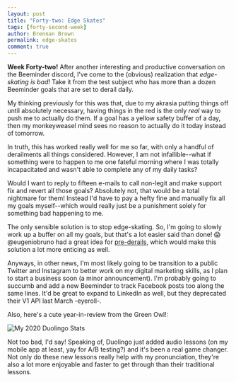 ```yaml
---
layout: post
title: "Forty-two: Edge Skates"
tags: [forty-second-week]
author: Brennan Brown
permalink: edge-skates
comment: true
---
```


**Week Forty-two!** After another interesting and productive conversation on the Beeminder discord, I've come to the (obvious) realization that *edge-skating is bad!* Take it from the test subject who has more than a dozen Beeminder goals that are set to derail daily. 

My thinking previously for this was that, due to my akrasia putting things off until absolutely necessary, having things in the red is the only *real* way to push me to actually do them. If a goal has a yellow safety buffer of a day, then my monkeyweasel mind sees no reason to actually do it today instead of tomorrow. 

In truth, this has worked really well for me so far, with only a handful of derailments all things considered. However, I am not infallible--what if something were to happen to me one fateful morning where I was totally incapacitated and wasn't able to complete any of my daily tasks?

Would I want to reply to fifteen e-mails to call non-legit and make support fix and revert all those goals? Absolutely not, that would be a total nightmare for them! Instead I'd have to pay a hefty fine and manually fix all my goals myself--which would really just be a punishment solely for something bad happening to me.

The only sensible solution is to stop edge-skating. So, I'm going to slowly work up a buffer on all my goals, but that's a lot easier said than done! 
😱 @eugeniobruno had a great idea for [pre-derails](https://forum.beeminder.com/t/pre-derails-for-red-yellow-blue-for-premium-users/7530), which would make this solution a lot more enticing as well.

Anyways, in other news, I'm most likely going to be transition to a public Twitter and Instagram to better work on my digital marketing skills, as I plan to start a business soon (a minor announcement). I'm probably going to succumb and add a new Beeminder to track Facebook posts too along the same lines. It'd be great to expand to LinkedIn as well, but they deprecated their V1 API last March -eyeroll-.

Also, here's a cute year-in-review from the Green Owl!:

![My 2020 Duolingo Stats](https://i.postimg.cc/ZqWXfGNL/duolingo-brennan.png)

Not too bad, I'd say! Speaking of, Duolingo just added audio lessons (on my mobile app at least, yay for A/B testing?) and it's been a real game changer. Not only do these new lessons really help with my pronunciation, they're also a lot more enjoyable and faster to get through than their traditional lessons. 

